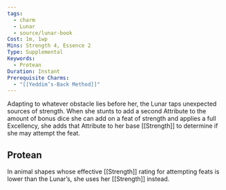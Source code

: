 ```yaml
---
tags:
  - charm
  - Lunar
  - source/lunar-book
Cost: 1m, 1wp
Mins: Strength 4, Essence 2
Type: Supplemental
Keywords:
  - Protean
Duration: Instant
Prerequisite Charms:
  - "[[Yeddim’s-Back Method]]"
---
```

Adapting to whatever obstacle lies before her, the Lunar taps unexpected sources of strength. When she stunts to add a second Attribute to the amount of bonus dice she can add on a feat of strength and applies a full Excellency, she adds that Attribute to her base [[Strength]] to determine if she may attempt the feat. 
## Protean 

In animal shapes whose effective [[Strength]] rating for attempting feats is lower than the Lunar’s, she uses her [[Strength]] instead.